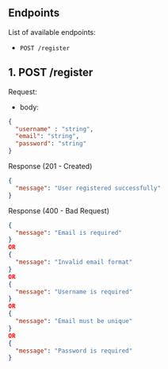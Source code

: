 ## Endpoints

List of available endpoints:

- `POST /register`


## 1. POST /register

Request:

- body:

```json
{
  "username" : "string",  
  "email": "string",
  "password": "string"
}
```

Response (201 - Created)

```json
{
  "message": "User registered successfully"
}
```

Response (400 - Bad Request)

```json
{
  "message": "Email is required"
}
OR
{
  "message": "Invalid email format"
}
OR
{
  "message": "Username is required"
}
OR
{
  "message": "Email must be unique"
}
OR
{
  "message": "Password is required"
}
```